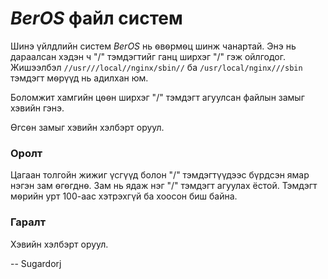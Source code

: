 $BerOS$ файл систем
===================
Шинэ үйлдлийн систем $BerOS$ нь ѳвѳрмѳц шинж чанартай. Энэ нь дараалсан хэдэн ч
"/" тэмдэгтийг ганц ширхэг "/" гэж ойлгодог. Жишээлбэл
`//usr///local//nginx/sbin//` ба `/usr/local/nginx///sbin` тэмдэгт мѳрүүд нь адилхан
юм.

Боломжит хамгийн цѳѳн ширхэг "/" тэмдэгт агуулсан файлын замыг хэвийн гэнэ.

Ѳгсѳн замыг хэвийн хэлбэрт оруул.


### Оролт
Цагаан толгойн жижиг үсгүүд болон "/" тэмдэгтүүдээс бүрдсэн ямар нэгэн зам
ѳгѳгднѳ. Зам нь ядаж нэг "/" тэмдэгт агуулах ёстой. Тэмдэгт мѳрийн урт $100$-аас
хэтрэхгүй ба хоосон биш байна.


### Гаралт
Хэвийн хэлбэрт оруул.

-- Sugardorj
